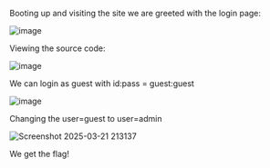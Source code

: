 Booting up and visiting the site we are greeted with the login page:

![image](https://github.com/user-attachments/assets/51ac9850-c7dd-4828-9ab2-429ff03dbed4)

Viewing the source code:

![image](https://github.com/user-attachments/assets/3cb6d775-1e09-4d30-b936-376b1d0cf877)

We can login as guest with id:pass = guest:guest

![image](https://github.com/user-attachments/assets/0614a329-724b-48b5-8eab-08ab7d90ceb4)

Changing the user=guest to user=admin

![Screenshot 2025-03-21 213137](https://github.com/user-attachments/assets/55002547-f468-414b-b73a-62b21f5e67c8)

We get the flag!
